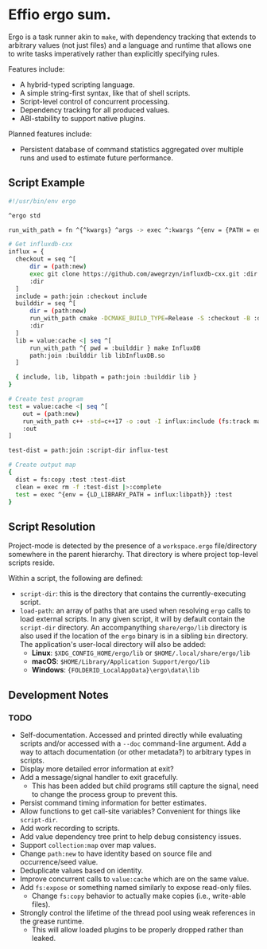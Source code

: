# Effio ergo sum.

Ergo is a task runner akin to `make`, with dependency tracking that
extends to arbitrary values (not just files) and a language and runtime that
allows one to write tasks imperatively rather than explicitly specifying rules.

Features include:
* A hybrid-typed scripting language.
* A simple string-first syntax, like that of shell scripts.
* Script-level control of concurrent processing.
* Dependency tracking for all produced values.
* ABI-stability to support native plugins.

Planned features include:
* Persistent database of command statistics aggregated over multiple runs and
used to estimate future performance.

## Script Example

```sh
#!/usr/bin/env ergo

^ergo std

run_with_path = fn ^{^kwargs} ^args -> exec ^:kwargs ^{env = {PATH = env:get PATH}} ^:args |>:complete

# Get influxdb-cxx
influx = {
  checkout = seq ^[
      dir = (path:new)
      exec git clone https://github.com/awegrzyn/influxdb-cxx.git :dir |>:complete
      :dir
  ]
  include = path:join :checkout include
  builddir = seq ^[
      dir = (path:new)
      run_with_path cmake -DCMAKE_BUILD_TYPE=Release -S :checkout -B :dir
      :dir
  ]
  lib = value:cache <| seq ^[
      run_with_path ^{ pwd = :builddir } make InfluxDB
      path:join :builddir lib libInfluxDB.so
  ]

  { include, lib, libpath = path:join :builddir lib }
}

# Create test program
test = value:cache <| seq ^[
    out = (path:new)
    run_with_path c++ -std=c++17 -o :out -I influx:include (fs:track main.cpp) influx:lib
    :out
]

test-dist = path:join :script-dir influx-test

# Create output map
{
  dist = fs:copy :test :test-dist
  clean = exec rm -f :test-dist |>:complete
  test = exec ^{env = {LD_LIBRARY_PATH = influx:libpath}} :test
}
```

## Script Resolution
Project-mode is detected by the presence of a `workspace.ergo` file/directory
somewhere in the parent hierarchy. That directory is where project top-level
scripts reside.

Within a script, the following are defined:
* `script-dir`: this is the directory that contains the currently-executing
  script.
* `load-path`: an array of paths that are
  used when resolving `ergo` calls to load external scripts. In any given script,
  it will by default contain the `script-dir` directory. An accompanything
  `share/ergo/lib` directory is also used if the location of the `ergo` binary
  is in a sibling `bin` directory. The application's user-local directory will
  also be added:
  * __Linux__: `$XDG_CONFIG_HOME/ergo/lib` or `$HOME/.local/share/ergo/lib`
  * __macOS__: `$HOME/Library/Application Support/ergo/lib`
  * __Windows__: `{FOLDERID_LocalAppData}\ergo\data\lib`

## Development Notes

### TODO
* Self-documentation. Accessed and printed directly while evaluating scripts
  and/or accessed with a `--doc` command-line argument. Add a way to attach
  documentation (or other metadata?) to arbitrary types in scripts.
* Display more detailed error information at exit?
* Add a message/signal handler to exit gracefully.
  * This has been added but child programs still capture the signal, need to
    change the process group to prevent this.
* Persist command timing information for better estimates.
* Allow functions to get call-site variables? Convenient for things like
  `script-dir`.
* Add work recording to scripts.
* Add value dependency tree print to help debug consistency issues.
* Support `collection:map` over map values.
* Change `path:new` to have identity based on source file and occurrence/seed
  value.
* Deduplicate values based on identity.
* Improve concurrent calls to `value:cache` which are on the same value.
* Add `fs:expose` or something named similarly to expose read-only files.
  * Change `fs:copy` behavior to actually make copies (i.e., write-able files).
* Strongly control the lifetime of the thread pool using weak references in the
  grease runtime.
  * This will allow loaded plugins to be properly dropped rather than leaked.
